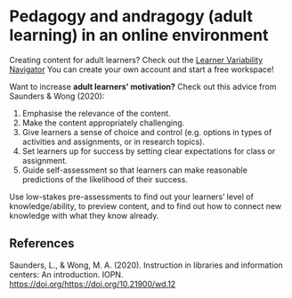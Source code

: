 # Pedagogy and andragogy (adult learning) in an online environment  
 
Creating content for adult learners? Check out the [Learner Variability Navigator](https://lvp.digitalpromiseglobal.org/)  You can 
create your own account and start a free workspace! 
 
Want to increase **adult learners’ motivation?** Check out this advice from Saunders & Wong 
(2020): 
 
1. Emphasise the relevance of the content.  
2. Make the content appropriately challenging.  
3. Give learners a sense of choice and control (e.g. options in types of activities and 
assignments, or in research topics).  
4. Set learners up for success by setting clear expectations for class or assignment.  
5. Guide self-assessment so that learners can make reasonable predictions of the likelihood 
of their success.  
 
Use low-stakes pre-assessments to find out your learners’ level of knowledge/ability, to 
preview content, and to find out how to connect new knowledge with what they know 
already. 
 
 
## References 
Saunders, L., & Wong, M. A. (2020). Instruction in libraries and information centers: An introduction. 
IOPN. https://doi.org/https://doi.org/10.21900/wd.12  
 

